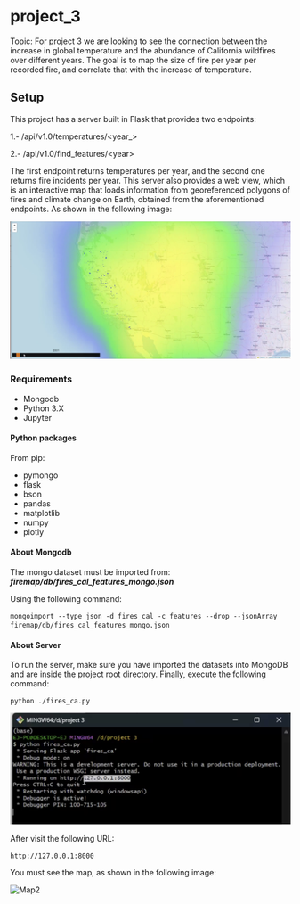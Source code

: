 # project_3
Topic: 
For project 3 we are looking to see the connection between the increase in global temperature and the abundance of California wildfires over different years. The goal is to map the size of fire per year per recorded fire, and correlate that with the increase of temperature.


## Setup

This project has a server built in Flask that provides two endpoints:

1.- /api/v1.0/temperatures/&lt;year_>

2.- /api/v1.0/find_features/&lt;year>

The first endpoint returns temperatures per year, and the second one returns fire incidents per year. This server also provides a web view, which is an interactive map that loads information from georeferenced polygons of fires and climate change on Earth, obtained from the aforementioned endpoints.
As shown in the following image:

![Map](MapView.png)
### Requirements
- Mongodb
- Python 3.X
- Jupyter
#### Python packages
From pip:
- pymongo
- flask
- bson
- pandas
- matplotlib
- numpy
- plotly

#### About Mongodb
The mongo dataset must be imported from: **_firemap/db/fires_cal_features_mongo.json_**

Using the following command:
```shell
mongoimport --type json -d fires_cal -c features --drop --jsonArray firemap/db/fires_cal_features_mongo.json
```
#### About Server

To run the server, make sure you have imported the datasets into MongoDB and are inside the project root directory. Finally, execute the following command:
```
python ./fires_ca.py
```
![Server](Server.png)

After visit the following URL:
```
http://127.0.0.1:8000
```
You must see the map, as shown in the following image:

![Map2](Map2.png)